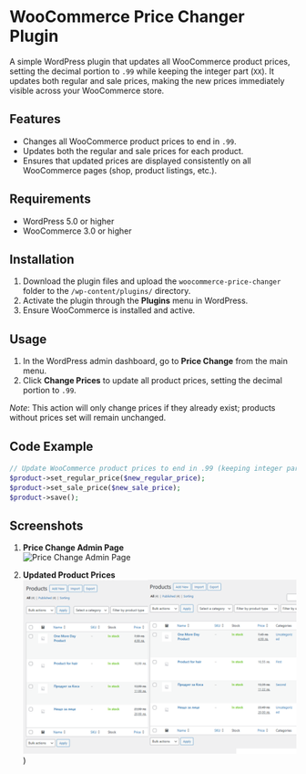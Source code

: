 # WooCommerce Price Changer Plugin

A simple WordPress plugin that updates all WooCommerce product prices, setting the decimal portion to `.99` while keeping the integer part (`XX`). It updates both regular and sale prices, making the new prices immediately visible across your WooCommerce store.

## Features

- Changes all WooCommerce product prices to end in `.99`.
- Updates both the regular and sale prices for each product.
- Ensures that updated prices are displayed consistently on all WooCommerce pages (shop, product listings, etc.).

## Requirements

- WordPress 5.0 or higher
- WooCommerce 3.0 or higher

## Installation

1. Download the plugin files and upload the `woocommerce-price-changer` folder to the `/wp-content/plugins/` directory.
2. Activate the plugin through the **Plugins** menu in WordPress.
3. Ensure WooCommerce is installed and active.

## Usage

1. In the WordPress admin dashboard, go to **Price Change** from the main menu.
2. Click **Change Prices** to update all product prices, setting the decimal portion to `.99`.

*Note*: This action will only change prices if they already exist; products without prices set will remain unchanged.

## Code Example

```php
// Update WooCommerce product prices to end in .99 (keeping integer part)
$product->set_regular_price($new_regular_price);
$product->set_sale_price($new_sale_price);
$product->save();
```
## Screenshots
1. **Price Change Admin Page**  
   ![Price Change Admin Page]([https://example.com/path-to-your-screenshot1.png](https://raw.githubusercontent.com/duckyname/wooc-price-changer-99/refs/heads/main/assets/Screenshot%202024-10-26%20193221.png))

2. **Updated Product Prices**  
   ![Updated Product Prices](https://raw.githubusercontent.com/duckyname/wooc-price-changer-99/refs/heads/main/assets/screenshot-before-after.png))
